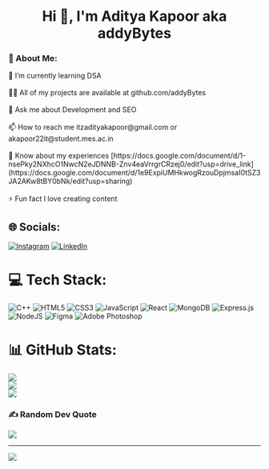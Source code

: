<h1 align="center">Hi 👋, I'm Aditya Kapoor aka addyBytes</h1>
<h3>💫 About Me:</h3>
🌱 I’m currently learning DSA<br><br>👨‍💻 All of my projects are available at github.com/addyBytes<br><br>💬 Ask me about Development and SEO<br><br>📫 How to reach me itzadityakapoor@gmail.com or akapoor22it@student.mes.ac.in<br><br>📄 Know about my experiences [https://docs.google.com/document/d/1-nsePky2NXhcO1NwcN2eJDNNB-Znv4eaVrrgrCRzej0/edit?usp=drive_link](https://docs.google.com/document/d/1e9ExpiUMHkwogRzouDpjmsaI0tSZ3JA2AKw8tBY0bNk/edit?usp=sharing)<br><br>⚡ Fun fact I love creating content


## 🌐 Socials:
[![Instagram](https://img.shields.io/badge/Instagram-%23E4405F.svg?logo=Instagram&logoColor=white)](https://instagram.com/_aditya__kapoor) [![LinkedIn](https://img.shields.io/badge/LinkedIn-%230077B5.svg?logo=linkedin&logoColor=white)](https://linkedin.com/in/aditya-kapoor-799b76287) 

# 💻 Tech Stack:
![C++](https://img.shields.io/badge/c++-%2300599C.svg?style=for-the-badge&logo=c%2B%2B&logoColor=white) ![HTML5](https://img.shields.io/badge/html5-%23E34F26.svg?style=for-the-badge&logo=html5&logoColor=white) ![CSS3](https://img.shields.io/badge/css3-%231572B6.svg?style=for-the-badge&logo=css3&logoColor=white) ![JavaScript](https://img.shields.io/badge/javascript-%23323330.svg?style=for-the-badge&logo=javascript&logoColor=%23F7DF1E) ![React](https://img.shields.io/badge/react-%2320232a.svg?style=for-the-badge&logo=react&logoColor=%2361DAFB) ![MongoDB](https://img.shields.io/badge/MongoDB-%234ea94b.svg?style=for-the-badge&logo=mongodb&logoColor=white) ![Express.js](https://img.shields.io/badge/express.js-%23404d59.svg?style=for-the-badge&logo=express&logoColor=%2361DAFB) ![NodeJS](https://img.shields.io/badge/node.js-6DA55F?style=for-the-badge&logo=node.js&logoColor=white) ![Figma](https://img.shields.io/badge/figma-%23F24E1E.svg?style=for-the-badge&logo=figma&logoColor=white) ![Adobe Photoshop](https://img.shields.io/badge/adobe%20photoshop-%2331A8FF.svg?style=for-the-badge&logo=adobe%20photoshop&logoColor=white)
# 📊 GitHub Stats:
![](https://github-readme-stats.vercel.app/api?username=addyBytes&theme=dark&hide_border=false&include_all_commits=false&count_private=false)<br/>
![](https://nirzak-streak-stats.vercel.app/?user=addyBytes&theme=dark&hide_border=false)<br/>
![](https://github-readme-stats.vercel.app/api/top-langs/?username=addyBytes&theme=dark&hide_border=false&include_all_commits=false&count_private=false&layout=compact)

### ✍️ Random Dev Quote
![](https://quotes-github-readme.vercel.app/api?type=horizontal&theme=dark)

---
[![](https://visitcount.itsvg.in/api?id=addyBytes&icon=0&color=0)](https://visitcount.itsvg.in)

<!-- Proudly created with GPRM ( https://gprm.itsvg.in ) -->
